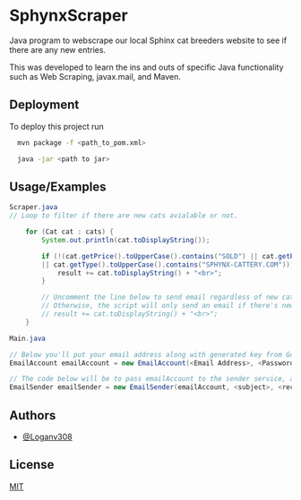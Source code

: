
# SphynxScraper

Java program to webscrape our local Sphinx cat breeders website to see if there are any new entries.

This was developed to learn the ins and outs of specific Java functionality such as Web Scraping, javax.mail, and Maven. 






## Deployment

To deploy this project run

```bash
  mvn package -f <path_to_pom.xml>

  java -jar <path to jar>
```


## Usage/Examples

```java
Scraper.java
// Loop to filter if there are new cats avialable or not. 

    for (Cat cat : cats) {
        System.out.println(cat.toDisplayString());

        if (!(cat.getPrice().toUpperCase().contains("SOLD") || cat.getPrice().toUpperCase().contains("NOT FOR")
        || cat.getType().toUpperCase().contains("SPHYNX-CATTERY.COM"))) {
            result += cat.toDisplayString() + "<br>";
        }

        // Uncomment the line below to send email regardless of new cats or not. 
        // Otherwise, the script will only send an email if there's new cats. 
        // result += cat.toDisplayString() + "<br>";
    }

```
``` java
Main.java 

// Below you'll put your email address along with generated key from Google or other email services. 
EmailAccount emailAccount = new EmailAccount(<Email Address>, <Password Key>);

// The code below will be to pass emailAccount to the sender service, along with the subject and recipient of your choosing. 
EmailSender emailSender = new EmailSender(emailAccount, <subject>, <recipient>);

```


## Authors

- [@Loganv308](https://github.com/Loganv308)


## License

[MIT](https://choosealicense.com/licenses/mit/)

